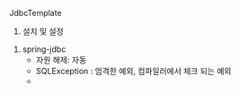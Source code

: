 JdbcTemplate
1. 설치 및 설정
1) spring-jdbc
    - 자원 해제: 자동
    - SQLException : 엄격한 예외, 컴파일러에서 체크 되는 예외
    - 